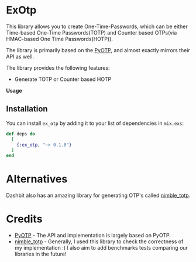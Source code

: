 # ExOtp

This library allows you to create One-Time-Passwords, which can be either Time-based One-Time Passwords(TOTP) and Counter based OTPs(via HMAC-based One Time Passwords(HOTP)). 

The library is primarily based on the [PyOTP](https://github.com/pyauth/pyotp), and almost exactly mirrors their API as well.

The library provides the following features:

- Generate TOTP or Counter based HOTP

**Usage**

## Installation

You can install `ex_otp` by adding it to your list of dependencies in `mix.exs`:

```elixir
def deps do
  [
    {:ex_otp, "~> 0.1.0"}
  ]
end
```

# Alternatives

Dashbit also has an amazing library for generating OTP's called [nimble_totp](https://github.com/dashbitco/nimble_totp). 

# Credits
- [PyOTP](https://github.com/pyauth/pyotp) - The API and implementation is largely based on PyOTP.
- [nimble_totp](https://github.com/dashbitco/nimble_totp) - Generally, I used this library to check the correctness of my implementation :) I also aim to add benchmarks tests comparing our libraries in the future!